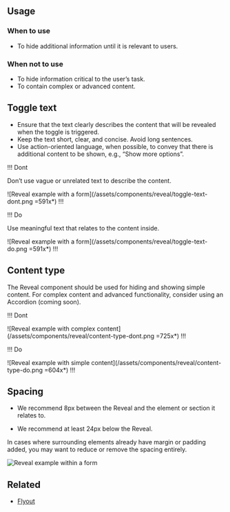 ## Usage

### When to use

- To hide additional information until it is relevant to users.

### When not to use

- To hide information critical to the user’s task.
- To contain complex or advanced content.

## Toggle text

- Ensure that the text clearly describes the content that will be revealed when the toggle is triggered.
- Keep the text short, clear, and concise. Avoid long sentences.
- Use action-oriented language, when possible, to convey that there is additional content to be shown, e.g., “Show more options”.

!!! Dont

Don’t use vague or unrelated text to describe the content.

![Reveal example with a form](/assets/components/reveal/toggle-text-dont.png =591x*)
!!!

!!! Do

Use meaningful text that relates to the content inside.

![Reveal example with a form](/assets/components/reveal/toggle-text-do.png =591x*)
!!!

## Content type

The Reveal component should be used for hiding and showing simple content. For complex content and advanced functionality, consider using an Accordion (coming soon).

!!! Dont

![Reveal example with complex content](/assets/components/reveal/content-type-dont.png =725x*)
!!!

!!! Do

![Reveal example with simple content](/assets/components/reveal/content-type-do.png =604x*)
!!!

## Spacing

- We recommend 8px between the Reveal and the element or section it relates to.

- We recommend at least 24px below the Reveal.

In cases where surrounding elements already have margin or padding added, you may want to reduce or remove the spacing entirely.

![Reveal example within a form](/assets/components/reveal/spacing-guidance.png)

## Related

<!-- only include the 2 most similar/related components -->
- [Flyout](/components/flyout)
